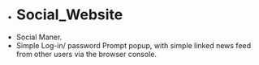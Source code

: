 + # Social_Website
+ Social Maner.
+ Simple Log-in/ password Prompt popup, with simple linked news feed from other users via the browser console.
